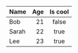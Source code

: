 | Name  |   Age | Is cool |
| :---- | ----: | :-----: |
| Bob   |    21 |  false  |
| Sarah |    22 |  true   |
| Lee   |    23 |  true   |
